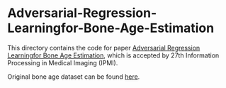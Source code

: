 # Adversarial-Regression-Learningfor-Bone-Age-Estimation

This directory contains the code for paper [Adversarial Regression Learningfor Bone Age Estimation](https://arxiv.org/pdf/2103.06149.pdf), which is accepted by 27th Information Processing in Medical Imaging (IPMI).

Original bone age dataset can be found [here](https://www.kaggle.com/kmader/rsna-bone-age).


